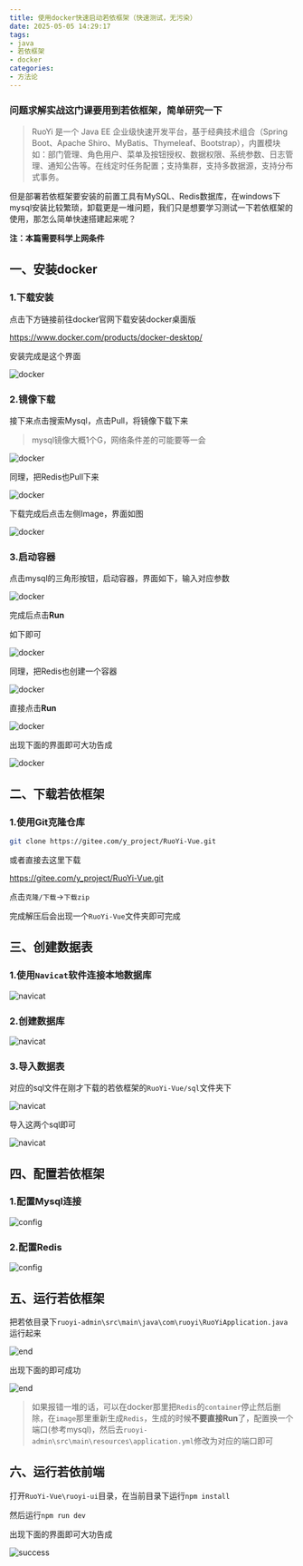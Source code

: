```yaml
---
title: 使用docker快速启动若依框架（快速测试，无污染）
date: 2025-05-05 14:29:17
tags:
- java
- 若依框架
- docker
categories:
- 方法论
---
```


### 问题求解实战这门课要用到若依框架，简单研究一下

<!-- more -->

> RuoYi 是一个 Java EE 企业级快速开发平台，基于经典技术组合（Spring Boot、Apache Shiro、MyBatis、Thymeleaf、Bootstrap），内置模块如：部门管理、角色用户、菜单及按钮授权、数据权限、系统参数、日志管理、通知公告等。在线定时任务配置；支持集群，支持多数据源，支持分布式事务。

但是部署若依框架要安装的前置工具有MySQL、Redis数据库，在windows下mysql安装比较繁琐，卸载更是一堆问题，我们只是想要学习测试一下若依框架的使用，那怎么简单快速搭建起来呢？

**注：本篇需要科学上网条件**

## 一、安装docker

### 1.下载安装

点击下方链接前往docker官网下载安装docker桌面版

https://www.docker.com/products/docker-desktop/

安装完成是这个界面

![docker](/image/使用docker快速启动若依框架/docker.png)

### 2.镜像下载

接下来点击搜索Mysql，点击Pull，将镜像下载下来

> mysql镜像大概1个G，网络条件差的可能要等一会

![docker](/image/使用docker快速启动若依框架/search_mysql.png)

同理，把Redis也Pull下来

![docker](/image/使用docker快速启动若依框架/search_redis.png)

下载完成后点击左侧Image，界面如图

![docker](/image/使用docker快速启动若依框架/image.png)

### 3.启动容器

点击mysql的三角形按钮，启动容器，界面如下，输入对应参数

![docker](/image/使用docker快速启动若依框架/boot1.png)

完成后点击**Run**

如下即可

![docker](/image/使用docker快速启动若依框架/container1.png)

同理，把Redis也创建一个容器

![docker](/image/使用docker快速启动若依框架/image2.png)

直接点击**Run**

![docker](/image/使用docker快速启动若依框架/boot2.png)

出现下面的界面即可大功告成

![docker](/image/使用docker快速启动若依框架/ready.png)

## 二、下载若依框架

### 1.使用Git克隆仓库

```bash
git clone https://gitee.com/y_project/RuoYi-Vue.git
```

或者直接去这里下载

https://gitee.com/y_project/RuoYi-Vue.git

点击`克隆/下载`->`下载zip`

完成解压后会出现一个`RuoYi-Vue`文件夹即可完成

## 三、创建数据表

### 1.使用`Navicat`软件连接本地数据库

![navicat](/image/使用docker快速启动若依框架/navicat_connect.png)

### 2.创建数据库

![navicat](/image/使用docker快速启动若依框架/createdatabase.png)

### 3.导入数据表

对应的sql文件在刚才下载的若依框架的`RuoYi-Vue/sql`文件夹下

![navicat](/image/使用docker快速启动若依框架/createTable.png)

导入这两个sql即可

![navicat](/image/使用docker快速启动若依框架/sql.png)

## 四、配置若依框架

### 1.配置Mysql连接

![config](/image/使用docker快速启动若依框架/config1.png)

### 2.配置Redis

![config](/image/使用docker快速启动若依框架/config2.png)

## 五、运行若依框架

把若依目录下`ruoyi-admin\src\main\java\com\ruoyi\RuoYiApplication.java`运行起来

![end](/image/使用docker快速启动若依框架/endbackend.png)

出现下面的即可成功

![end](/image/使用docker快速启动若依框架/success.png)

> 如果报错一堆的话，可以在docker那里把`Redis`的`container`停止然后删除，在`image`那里重新生成`Redis`，生成的时候**不要直接Run**了，配置换一个端口(参考mysql)，然后去`ruoyi-admin\src\main\resources\application.yml`修改为对应的端口即可

## 六、运行若依前端

打开`RuoYi-Vue\ruoyi-ui`目录，在当前目录下运行`npm install`

然后运行`npm run dev`

出现下面的界面即可大功告成

![success](/image/使用docker快速启动若依框架/front_success.png)
